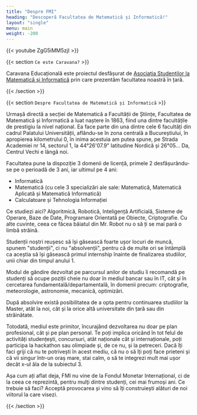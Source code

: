 ```yaml
---
title: "Despre FMI"
heading: "Descoperă Facultatea de Matematică și Informatică!"
layout: "single"
menu: main
weight: -200
---
```


{{< youtube ZgG5iMM5zjI >}}

{{< section `Ce este Caravana?` >}}

Caravana Educațională este proiectul desfășurat de [Asociația Studenților
la Matematică și Informatică](http://as-mi.ro) prin care prezentăm
facultatea noastră în țară.

{{< /section >}}


{{< section `Despre Facultatea de Matematică și Informatică` >}}

Urmașă directă a secției de Matematică a Facultății de Științe, Facultatea de Matematică și Informatică a luat naștere în 1863, fiind una dintre facultățile de prestigiu la nivel național. Ea face parte din una dintre cele 6 facultăți din cadrul Palatului Universității, aflându-se în zona centrală a Bucureștiului, în apropierea kilometrului 0, în inima acestuia am putea spune, pe Strada Academiei nr 14, sectorul 1, la 44°26'07.9" latitudine Nordică și 26°05… Da, Centrul Vechi e lângă noi.


Facultatea pune la dispoziție 3 domenii de licență, primele 2 desfășurându-se pe o perioadă de 3 ani, iar ultimul pe 4 ani:
* Informatică
* Matematică (cu cele 3 specializări ale sale: Matematică, Matematică Aplicată și Matematică Informatică)
* Calculatoare și Tehnologia Informației


Ce studiezi aici? Algoritmică, Robotică, Inteligență Artificială, Sisteme de Operare, Baze de Date, Programare Orientată pe Obiecte, Criptografie. Cu alte cuvinte, ceea ce făcea băiatul din Mr. Robot nu o să ți se mai pară o limbă străină.


Studenții noștri reușesc să își găsească foarte ușor locuri de muncă, spunem "studenții", ci nu "absolvenții", pentru că de multe ori se întâmplă ca aceștia să își găsească primul internship înainte de finalizarea studiilor, unii chiar din timpul anului 1.


Modul de gândire dezvoltat pe parcursul anilor de studiu îi recomandă pe studenți să ocupe poziții cheie nu doar în mediul bancar sau în IT, cât și în cercetarea fundamentală/departamentală, în domenii precum: criptografie, meteorologie, astronomie, mecanică, optimizări.


După absolvire există posibilitatea de a opta pentru continuarea studiilor la Master, atât la noi, cât și la orice altă universitate din țară sau din străinătate.


Totodată, mediul este primitor, încurajând dezvoltarea nu doar pe plan profesional, cât și pe plan personal. Te poți implica oricând în tot felul de activități studențești, concursuri, atât naționale cât și internaționale, poți participa la hackathon sau olimpiade și, de ce nu, și la petreceri. Dacă îți faci griji că nu te potrivești în acest mediu, că nu o să îți poți face prieteni și că vii singur într-un oraș mare, stai calm, o să te integrezi mult mai ușor decât x-ul ăla de la subiectul 3.


Așa cum ați aflat deja, FMI nu vine de la Fondul Monetar Internațional, ci de la ceea ce reprezintă, pentru mulți dintre studenți, cei mai frumoși ani. Ce trebuie să faci? Acceptă provocarea și vino să îți construiești alături de noi viitorul la care visezi.

{{< /section >}}
